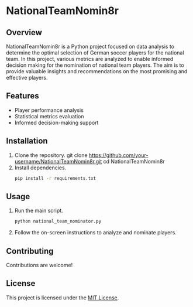 # NationalTeamNomin8r

## Overview
NationalTeamNomin8r is a Python project focused on data analysis to determine the optimal selection of German soccer players for the national team. In this project, various metrics are analyzed to enable informed decision making for the nomination of national team players. The aim is to provide valuable insights and recommendations on the most promising and effective players.

## Features
- Player performance analysis
- Statistical metrics evaluation
- Informed decision-making support

## Installation
1. Clone the repository.
   git clone https://github.com/your-username/NationalTeamNomin8r.git
   cd NationalTeamNomin8r
2. Install dependencies.
    ```bash
    pip install -r requirements.txt

## Usage
1. Run the main script.
    ```bash
    python national_team_nominator.py
2. Follow the on-screen instructions to analyze and nominate players.

## Contributing
Contributions are welcome!

## License
This project is licensed under the [MIT License](LICENSE).